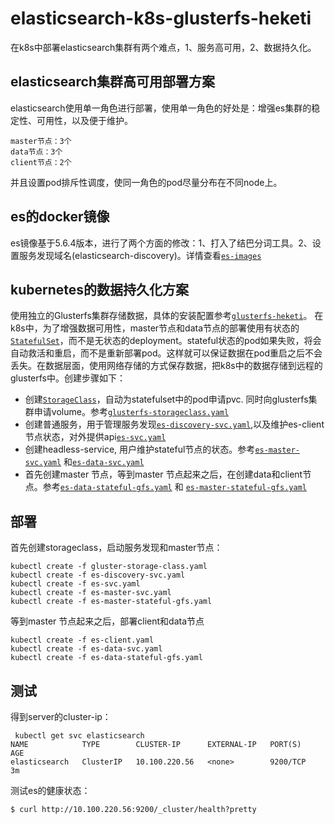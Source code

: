 # elasticsearch-k8s-glusterfs-heketi
在k8s中部署elasticsearch集群有两个难点，1、服务高可用，2、数据持久化。

## elasticsearch集群高可用部署方案
elasticsearch使用单一角色进行部署，使用单一角色的好处是：增强es集群的稳定性、可用性，以及便于维护。
```
master节点：3个
data节点：3个
client节点：2个
```
并且设置pod排斥性调度，使同一角色的pod尽量分布在不同node上。

## es的docker镜像
es镜像基于5.6.4版本，进行了两个方面的修改：1、打入了结巴分词工具。2、设置服务发现域名(elasticsearch-discovery)。详情查看[`es-images`](es-images)

## kubernetes的数据持久化方案
使用独立的Glusterfs集群存储数据，具体的安装配置参考[`glusterfs-heketi`](glusterfs-heketi)。
在k8s中，为了增强数据可用性，master节点和data节点的部署使用有状态的[`StatefulSet`](https://kubernetes.io/docs/concepts/abstractions/controllers/statefulsets/)，而不是无状态的deployment。stateful状态的pod如果失败，将会自动救活和重启，而不是重新部署pod。这样就可以保证数据在pod重启之后不会丢失。在数据层面，使用网络存储的方式保存数据，把k8s中的数据存储到远程的glusterfs中。创建步骤如下：
- 创建[`StorageClass`](http://blog.kubernetes.io/2016/10/dynamic-provisioning-and-storage-in-kubernetes.html)，自动为statefulset中的pod申请pvc. 同时向glusterfs集群申请volume。参考[`glusterfs-storageclass.yaml`](gluster-storage-class.yaml)
- 创建普通服务，用于管理服务发现[`es-discovery-svc.yaml`](es-discovery-svc.yaml),以及维护es-client节点状态，对外提供api[`es-svc.yaml`](es-svc.yaml)
- 创建headless-service, 用户维护stateful节点的状态。参考[`es-master-svc.yaml`](es-master-svc.yaml) 和[`es-data-svc.yaml`](es-data-svc.yaml)
- 首先创建master 节点，等到master 节点起来之后，在创建data和client节点。参考[`es-data-stateful-gfs.yaml`](es-data-stateful-gfs.yaml) 和 [`es-master-stateful-gfs.yaml`](es-master-stateful-gfs.yaml)

## 部署
首先创建storageclass，启动服务发现和master节点：
```
kubectl create -f gluster-storage-class.yaml
kubectl create -f es-discovery-svc.yaml
kubectl create -f es-svc.yaml
kubectl create -f es-master-svc.yaml
kubectl create -f es-master-stateful-gfs.yaml
```
等到master 节点起来之后，部署client和data节点
```
kubectl create -f es-client.yaml
kubectl create -f es-data-svc.yaml
kubectl create -f es-data-stateful-gfs.yaml
```
## 测试
得到server的cluster-ip：
```
 kubectl get svc elasticsearch
NAME            TYPE        CLUSTER-IP      EXTERNAL-IP   PORT(S)    AGE
elasticsearch   ClusterIP   10.100.220.56   <none>        9200/TCP   3m
```
测试es的健康状态：
```
$ curl http://10.100.220.56:9200/_cluster/health?pretty

```

